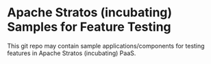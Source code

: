 
Apache Stratos (incubating) Samples for Feature Testing
======================

This git repo may contain sample applications/components for testing features in Apache Stratos (incubating) PaaS.

